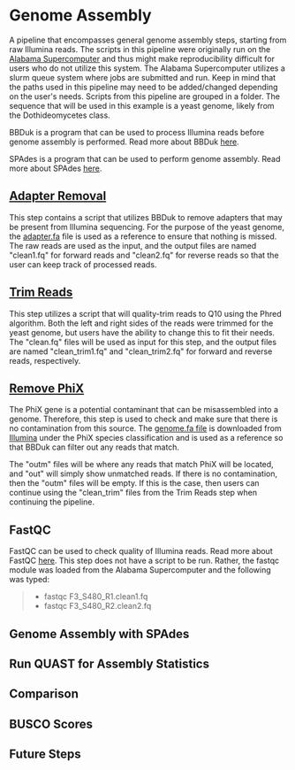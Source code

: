 # Genome Assembly

A pipeline that encompasses general genome assembly steps, starting from raw Illumina reads.
The scripts in this pipeline were originally run on the [Alabama Supercomputer](https://www.asc.edu/) and thus might make reproducibility difficult for users who do not utilize this system. The Alabama Supercomputer utilizes a slurm queue system where jobs are submitted and run. Keep in mind that the paths used in this pipeline may need to be added/changed depending on the user's needs.
Scripts from this pipeline are grouped in a folder. The sequence that will be used in this example is a yeast genome, likely from the Dothideomycetes class.

BBDuk is a program that can be used to process Illumina reads before genome assembly is performed. Read more about BBDuk [here](https://jgi.doe.gov/data-and-tools/software-tools/bbtools/bb-tools-user-guide/bbduk-guide/).

SPAdes is a program that can be used to perform genome assembly. Read more about SPAdes [here](https://github.com/ablab/spades).

## [Adapter Removal](https://github.com/Beatrice-Severance/Genome_Assembly/blob/main/Scripts/adapter_removal/adapter.sh)
This step contains a script that utilizes BBDuk to remove adapters that may be present from Illumina sequencing. For the purpose of the yeast genome, the [adapter.fa](https://github.com/Beatrice-Severance/Genome_Assembly/blob/main/Scripts/adapter_removal/adapter.fa) file is used as a reference to ensure that nothing is missed. The raw reads are used as the input, and the output files are named "clean1.fq" for forward reads and "clean2.fq" for reverse reads so that the user can keep track of processed reads.

## [Trim Reads](https://github.com/Beatrice-Severance/Genome_Assembly/blob/main/Scripts/reads.sh)
This step utilizes a script that will quality-trim reads to Q10 using the Phred algorithm. Both the left and right sides of the reads were trimmed for the yeast genome, but users have the ability to change this to fit their needs. The "clean.fq" files will be used as input for this step, and the output files are named "clean_trim1.fq" and "clean_trim2.fq" for forward and reverse reads, respectively.

## [Remove PhiX](https://github.com/Beatrice-Severance/Genome_Assembly/blob/main/Scripts/phix_removal/phix.sh)
The PhiX gene is a potential contaminant that can be misassembled into a genome. Therefore, this step is used to check and make sure that there is no contamination from this source. The [genome.fa file](https://github.com/Beatrice-Severance/Genome_Assembly/blob/main/Scripts/phix_removal/genome.fa) is downloaded from [Illumina](https://support.illumina.com/sequencing/sequencing_software/igenome.html) under the PhiX species classification and is used as a reference so that BBDuk can filter out any reads that match.

The "outm" files will be where any reads that match PhiX will be located, and "out" will simply show unmatched reads. If there is no contamination, then the "outm" files will be empty. If this is the case, then users can continue using the "clean_trim" files from the Trim Reads step when continuing the pipeline.

## FastQC
FastQC can be used to check quality of Illumina reads. Read more about FastQC [here](https://www.bioinformatics.babraham.ac.uk/projects/fastqc/).
This step does not have a script to be run. Rather, the fastqc module was loaded from the Alabama Supercomputer and the following was typed: 
> - fastqc F3_S480_R1.clean1.fq
> - fastqc F3_S480_R2.clean2.fq



## Genome Assembly with SPAdes


## Run QUAST for Assembly Statistics


## Comparison


## BUSCO Scores


## Future Steps

